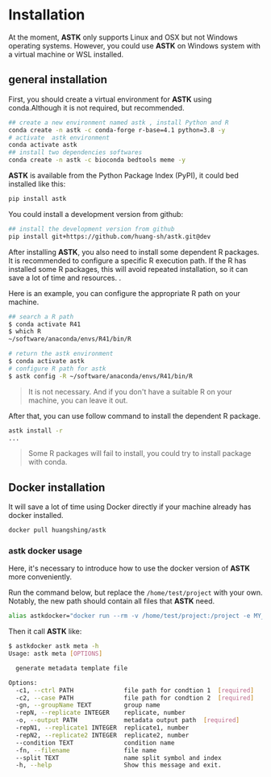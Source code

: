 # Installation

At the moment, **ASTK** only supports Linux and OSX but not Windows operating systems. However, you could use **ASTK** on Windows system with a virtual machine or WSL installed.

## general installation

First, you should create a virtual environment for **ASTK** using conda.Although it is not required, but recommended.

```bash
## create a new environment named astk , install Python and R
conda create -n astk -c conda-forge r-base=4.1 python=3.8 -y
# activate  astk environment
conda activate astk
## install two dependencies softwares
conda create -n astk -c bioconda bedtools meme -y
```

**ASTK** is available from the Python Package Index (PyPI), it could bed installed like this:

```bash
pip install astk
```

You could install a development version from github:

```bash
## install the development version from github
pip install git+https://github.com/huang-sh/astk.git@dev

```

After installing **ASTK**, you also need to install some dependent R packages. It is recommended to configure a specific R execution path. If the R has installed some R packages, this will avoid repeated installation, so it can save a lot of time and resources. .

Here is an example, you can configure the appropriate R path on your machine.

```bash
## search a R path
$ conda activate R41
$ which R
~/software/anaconda/envs/R41/bin/R

# return the astk environment
$ conda activate astk
# configure R path for astk
$ astk config -R ~/software/anaconda/envs/R41/bin/R
```

> It is not necessary. And if you don't have a suitable R on your machine, you can leave it out.

After that, you can use follow command to install the dependent R package.

```bash
astk install -r 
...
```

> Some R packages will fail to install, you could try to install package with conda.

## Docker installation

It will save a lot of time using Docker directly if your machine already has docker installed.

```bash
docker pull huangshing/astk
```

### astk docker usage

Here, it's necessary to introduce how to use the docker version of **ASTK** more conveniently.

Run the command below, but replace the `/home/test/project` with your own. Notably, the new path should contain all files that **ASTK** need.

```bash
alias astkdocker="docker run --rm -v /home/test/project:/project -e MY_USER=$(id -u) huangshing/astk"
```

Then it call **ASTK** like:

```bash
$ astkdocker astk meta -h
Usage: astk meta [OPTIONS]

  generate metadata template file

Options:
  -c1, --ctrl PATH              file path for condtion 1  [required]
  -c2, --case PATH              file path for condtion 2  [required]
  -gn, --groupName TEXT         group name
  -repN, --replicate INTEGER    replicate, number
  -o, --output PATH             metadata output path  [required]
  -repN1, --replicate1 INTEGER  replicate1, number
  -repN2, --replicate2 INTEGER  replicate2, number
  --condition TEXT              condition name
  -fn, --filename               file name
  --split TEXT                  name split symbol and index
  -h, --help                    Show this message and exit.

```

